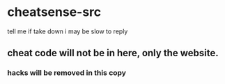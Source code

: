 # cheatsense-src
tell me if take down i may be slow to reply

## cheat code will not be in here, only the website.

### hacks will be removed in this copy
